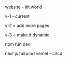 website - itit.world 

v-1 - current

v-2 = add more pages

v-3 = make it dynamic 

npm run dev

next.js tailwind 
vercel  - ci/cd

